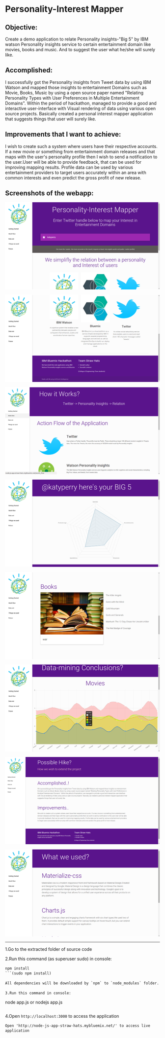 # Personality-Interest Mapper

## Objective: 
Create a demo application to relate Personality insights-"Big 5" by IBM watson Personality insights service to certain entertainment domain like movies, books and music. And to suggest the user what he/she will surely like.

## Accomplished:
I successfully got the Personality insights from Tweet data by using IBM Watson and mapped those insights to entertainment Domains such as Movie, Books, Music by using a open source paper named "Relating Personality Types with User Preferences in Multiple Entertainment Domains". Within the period of hackathon, managed to provide a good and interactive user-interface with Visual rendering of data using various open source projects. Basically created a personal interest mapper application that suggests things that user will surely like.

## Improvements that I want to achieve:
I wish to create such a system where users have their respective accounts. If a new movie or something from entertainment domain releases and that maps with the user's personality profile then I wish to send a notification to the user.User will be able to provide feedback, that can be used for improving mapping results. Profile data can be used by various entertainment providers to target users accurately within an area with common interests and even predict the gross profit of new release.


## Screenshots of the webapp:
![homepage](https://github.com/sainath13/Personality-interest-mapper/blob/master/blob/homepage.png "Homepage part 1")


![homepage](https://github.com/sainath13/Personality-interest-mapper/blob/master/blob/Homepage2.png)


![Action Flow](https://github.com/sainath13/Personality-interest-mapper/blob/master/blob/actionflow.png)


![Katy](https://github.com/sainath13/Personality-interest-mapper/blob/master/blob/KatyperryBig5.png)


![Book recommendations](https://github.com/sainath13/Personality-interest-mapper/blob/master/blob/bookrecommendations.png)


![Data mining conclusions](https://github.com/sainath13/Personality-interest-mapper/blob/master/blob/dataminingconclusions.png)


![Improvents](https://github.com/sainath13/Personality-interest-mapper/blob/master/blob/improvements.png)

![Built with](https://github.com/sainath13/Personality-interest-mapper/blob/master/blob/whatweused.png)

-----
1.Go to the extracted folder of source code

2.Run this command (as superuser sudo) in console:
```
npm install
```(sudo npm install)

All dependencies will be downloaded by `npm` to `node_modules` folder.

3.Run this command in console:

```
node app.js
or 
nodejs app.js 

```depending upon your operating system

`````

4.Open `http://localhost:3000` to access the application 
```````````````````````````````````````````````````````````````````````````````
Open 'http://node-js-app-straw-hats.mybluemix.net/' to access live application
